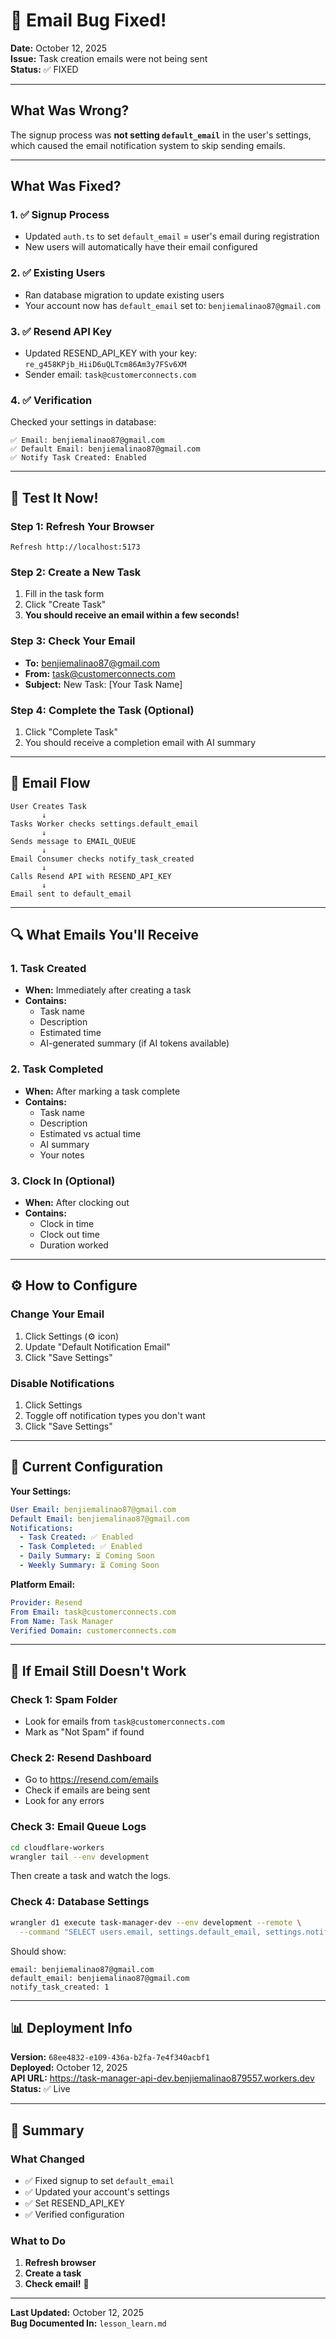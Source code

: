 # 🐛 Email Bug Fixed! 

**Date:** October 12, 2025  
**Issue:** Task creation emails were not being sent  
**Status:** ✅ FIXED

---

## What Was Wrong?

The signup process was **not setting `default_email`** in the user's settings, which caused the email notification system to skip sending emails.

---

## What Was Fixed?

### 1. ✅ Signup Process
- Updated `auth.ts` to set `default_email` = user's email during registration
- New users will automatically have their email configured

### 2. ✅ Existing Users
- Ran database migration to update existing users
- Your account now has `default_email` set to: `benjiemalinao87@gmail.com`

### 3. ✅ Resend API Key
- Updated RESEND_API_KEY with your key: `re_g458KPjb_HiiD6uQLTcm86Am3y7FSv6XM`
- Sender email: `task@customerconnects.com`

### 4. ✅ Verification
Checked your settings in database:
```
✅ Email: benjiemalinao87@gmail.com
✅ Default Email: benjiemalinao87@gmail.com
✅ Notify Task Created: Enabled
```

---

## 🧪 Test It Now!

### Step 1: Refresh Your Browser
```
Refresh http://localhost:5173
```

### Step 2: Create a New Task
1. Fill in the task form
2. Click "Create Task"
3. **You should receive an email within a few seconds!**

### Step 3: Check Your Email
- **To:** benjiemalinao87@gmail.com
- **From:** task@customerconnects.com
- **Subject:** New Task: [Your Task Name]

### Step 4: Complete the Task (Optional)
1. Click "Complete Task"
2. You should receive a completion email with AI summary

---

## 📧 Email Flow

```
User Creates Task
       ↓
Tasks Worker checks settings.default_email
       ↓
Sends message to EMAIL_QUEUE
       ↓
Email Consumer checks notify_task_created
       ↓
Calls Resend API with RESEND_API_KEY
       ↓
Email sent to default_email
```

---

## 🔍 What Emails You'll Receive

### 1. Task Created
- **When:** Immediately after creating a task
- **Contains:**
  - Task name
  - Description
  - Estimated time
  - AI-generated summary (if AI tokens available)

### 2. Task Completed
- **When:** After marking a task complete
- **Contains:**
  - Task name
  - Description
  - Estimated vs actual time
  - AI summary
  - Your notes

### 3. Clock In (Optional)
- **When:** After clocking out
- **Contains:**
  - Clock in time
  - Clock out time
  - Duration worked

---

## ⚙️ How to Configure

### Change Your Email
1. Click Settings (⚙️ icon)
2. Update "Default Notification Email"
3. Click "Save Settings"

### Disable Notifications
1. Click Settings
2. Toggle off notification types you don't want
3. Click "Save Settings"

---

## 🎯 Current Configuration

**Your Settings:**
```yaml
User Email: benjiemalinao87@gmail.com
Default Email: benjiemalinao87@gmail.com
Notifications:
  - Task Created: ✅ Enabled
  - Task Completed: ✅ Enabled
  - Daily Summary: ⏳ Coming Soon
  - Weekly Summary: ⏳ Coming Soon
```

**Platform Email:**
```yaml
Provider: Resend
From Email: task@customerconnects.com
From Name: Task Manager
Verified Domain: customerconnects.com
```

---

## 🐛 If Email Still Doesn't Work

### Check 1: Spam Folder
- Look for emails from `task@customerconnects.com`
- Mark as "Not Spam" if found

### Check 2: Resend Dashboard
- Go to https://resend.com/emails
- Check if emails are being sent
- Look for any errors

### Check 3: Email Queue Logs
```bash
cd cloudflare-workers
wrangler tail --env development
```
Then create a task and watch the logs.

### Check 4: Database Settings
```bash
wrangler d1 execute task-manager-dev --env development --remote \
  --command "SELECT users.email, settings.default_email, settings.notify_task_created FROM users JOIN settings ON users.id = settings.user_id;"
```

Should show:
```
email: benjiemalinao87@gmail.com
default_email: benjiemalinao87@gmail.com
notify_task_created: 1
```

---

## 📊 Deployment Info

**Version:** `68ee4832-e109-436a-b2fa-7e4f340acbf1`  
**Deployed:** October 12, 2025  
**API URL:** https://task-manager-api-dev.benjiemalinao879557.workers.dev  
**Status:** ✅ Live

---

## 📝 Summary

### What Changed
- ✅ Fixed signup to set `default_email`
- ✅ Updated your account's settings
- ✅ Set RESEND_API_KEY
- ✅ Verified configuration

### What to Do
1. **Refresh browser**
2. **Create a task**
3. **Check email!** 📧

---

**Last Updated:** October 12, 2025  
**Bug Documented In:** `lesson_learn.md`

